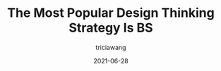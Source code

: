 ---
author: triciawang
date: 2021-06-28
layout: post.njk
publisher: fastcompany
tags:
  - article
  - design
target_url: https://www.fastcompany.com/90649969/the-most-popular-design-thinking-strategy-is-bs
title: The Most Popular Design Thinking Strategy Is BS
---